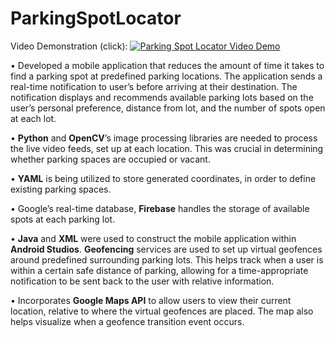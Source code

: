 # ParkingSpotLocator
Video Demonstration (click):
[![Parking Spot Locator Video Demo](https://i.imgur.com/7fVMAxx.png)](https://drive.google.com/file/d/1YiNe6yxsFiGkldWOU6orBqKrjwWxbeCF/view?usp=sharing)

• Developed a mobile application that reduces the amount of time it takes to find a parking spot at predefined parking locations. The application sends a real-time notification to user’s before arriving at their destination. The notification displays and recommends available parking lots based on the user’s personal preference, distance from lot, and the number of spots open at each lot.

• **Python** and **OpenCV**’s image processing libraries are needed to process the live video feeds, set up at each location. This was crucial in determining whether parking spaces are occupied or vacant.

• **YAML** is being utilized to store generated coordinates, in order to define existing parking spaces.

• Google’s real-time database, **Firebase** handles the storage of available spots at each parking lot.

• **Java** and **XML** were used to construct the mobile application within **Android Studios**. **Geofencing** services are used to set up virtual geofences around predefined surrounding parking lots. This helps track when a user is within a certain safe distance of parking, allowing for a time-appropriate notification to be sent back to the user with relative information.

• Incorporates **Google Maps API** to allow users to view their current location, relative to where the virtual geofences are placed. The map also helps visualize when a geofence transition event occurs.
